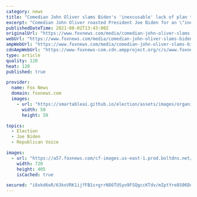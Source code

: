 ```yaml
---
category: news
title: "Comedian John Oliver slams Biden's 'inexcusable' lack of plan to save Afghan translators from Taliban"
excerpt: "Comedian John Oliver roasted President Joe Biden for an \"inexcusable\" lack of a plan to save Afghan translators who assisted the U.S. military and are currently trapped as the Taliban quickly gain ground there."
publishedDateTime: 2021-08-02T13:43:00Z
originalUrl: "https://www.foxnews.com/media/comedian-john-oliver-slams-biden-inexcusable-lack-plan-save-afghan-translators-taliban"
webUrl: "https://www.foxnews.com/media/comedian-john-oliver-slams-biden-inexcusable-lack-plan-save-afghan-translators-taliban"
ampWebUrl: "https://www.foxnews.com/media/comedian-john-oliver-slams-biden-inexcusable-lack-plan-save-afghan-translators-taliban.amp"
cdnAmpWebUrl: "https://www-foxnews-com.cdn.ampproject.org/c/s/www.foxnews.com/media/comedian-john-oliver-slams-biden-inexcusable-lack-plan-save-afghan-translators-taliban.amp"
type: article
quality: 120
heat: 120
published: true

provider:
  name: Fox News
  domain: foxnews.com
  images:
    - url: "https://smartableai.github.io/election/assets/images/organizations/foxnews.com-50x50.jpg"
      width: 50
      height: 50

topics:
  - Election
  - Joe Biden
  - Republican Voice

images:
  - url: "https://a57.foxnews.com/cf-images.us-east-1.prod.boltdns.net/v1/static/694940094001/74e56eda-375c-4101-a9f3-324be02bfe0e/34369108-f858-4525-a4f9-3556412e89f1/1280x720/match/720/405/image.jpg?ve=1&tl=1"
    width: 720
    height: 405
    isCached: true

secured: "i8xkd6oR/63koVRK1ijfFB1s+grrN86TUSyo9FSQgccKTdv/mIptYre8S06DqD0ILjH/s3A+WWlb6Pcqy5ECVZ+edVjX1aRFbMXi/cSzTXmAnNS9pWEDphWdoinjubGq3aEAWDqhPg3Hr+KCkMYs9QVUbVFloCWiYMWUZuqVwPwPfXaZOwrMomU8lJRAYvuqZhpyMtsmEm/2ougXLNI/VOe/7gGKUuKp6FcChNrG62nDBbKgwNvN48iZa3NRjMtU/H1QexIRic9gOA++ZV3lAQdVrAgsrqWD/ss5/c95esrq2rAQhUsSjz/DQobG0lztJ1uWboQa/2Rq1k+4b2Ce2nfcO77hjgcTxxBVqumrm28=;o+212gI91Ov5Olo4N++hQA=="
---
```


